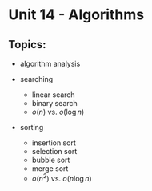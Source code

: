 # Unit 14 - Algorithms

## Topics:

- algorithm analysis

- searching
    - linear search
    - binary search
    - $o(n)$ vs. $o(\log n)$ 

- sorting
    - insertion sort
    - selection sort
    - bubble sort
    - merge sort
    - $o(n^2)$ vs. $o(n \log n)$
